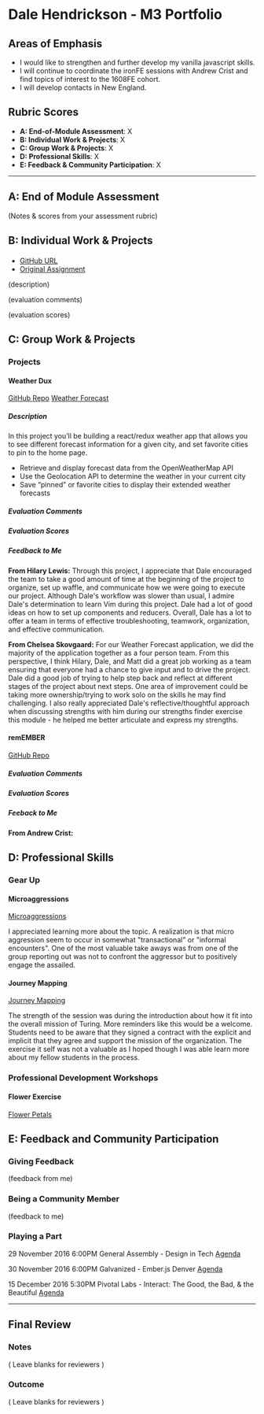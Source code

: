 # Dale Hendrickson - M3 Portfolio

## Areas of Emphasis

- I would like to strengthen and further develop my vanilla javascript skills.
- I will continue to coordinate the ironFE sessions with Andrew Crist and find topics of interest to the 1608FE cohort.
- I will develop contacts in New England.

## Rubric Scores

* **A: End-of-Module Assessment**: X
* **B: Individual Work & Projects**: X
* **C: Group Work & Projects**: X
* **D: Professional Skills**: X
* **E: Feedback & Community Participation**: X

-----------------------

## A: End of Module Assessment

(Notes & scores from your assessment rubric)


## B: Individual Work & Projects

#### 


* [GitHub URL]()
* [Original Assignment]()

(description)

(evaluation comments)

(evaluation scores)

## C: Group Work & Projects

### Projects

#### Weather Dux

[GitHub Repo](https://github.com/hilarylewis92/weather-forecast)
[Weather Forecast](https://hilarylewis92.github.io/weather-forecast/#/forecast/-1?_k=q16njs)

##### Description

In this project you’ll be building a react/redux weather app that allows you to see different forecast information for a given city, and set favorite cities to pin to the home page.

-  Retrieve and display forecast data from the OpenWeatherMap API
-  Use the Geolocation API to determine the weather in your current city
-  Save “pinned” or favorite cities to display their extended weather forecasts

##### Evaluation Comments

##### Evaluation Scores

##### Feedback to Me

**From Hilary Lewis:**
  Through this project, I appreciate that Dale encouraged the team to take a good
  amount of time at the beginning of the project to organize, set up waffle, and
  communicate how we were going to execute our project. Although Dale's workflow
  was slower than usual, I admire Dale's determination to learn Vim during this
  project. Dale had a lot of good ideas on how to set up components and reducers.
  Overall, Dale has a lot to offer a team in terms of effective troubleshooting,
    teamwork, organization, and effective communication.

**From Chelsea Skovgaard:**
  For our Weather Forecast application, we did the majority of the application
  together as a four person team. From this perspective, I think Hilary, Dale,
  and Matt did a great job working as a team ensuring that everyone had a chance
  to give input and to drive the project. Dale did a good job of trying to help
  step back and reflect at different stages of the project about next steps. One
  area of improvement could be taking more ownership/trying to work solo on the
  skills he may find challenging. I also really appreciated Dale's
  reflective/thoughtful approach when discussing strengths with him during our
  strengths finder exercise this module - he helped me better articulate and
  express my strengths.

#### remEMBER

[GitHub Repo](https://github.com/dshendrickson/1608-remember-1)

##### Evaluation Comments

##### Evaluation Scores

##### Feeback to Me

**From Andrew Crist:**

## D: Professional Skills

### Gear Up
#### Microaggressions

[Microaggressions](https://github.com/turingschool/gear-up/blob/master/microaggressions_group2.md)

I appreciated learning more about the topic.  A realization is that micro aggression seem to occur in somewhat "transactional" or "informal encounters".  One of the most valuable take aways was from one of the group reporting out was not to confront the aggressor but to positively engage the assailed.

#### Journey Mapping

[Journey Mapping](https://github.com/turingschool/gear-up/blob/master/journey-mapping.markdown)

The strength of the session was during the introduction about how it fit into the overall mission of Turing.  More reminders like this would be a welcome.  Students need to be aware that they signed a contract with the explicit and implicit that they agree and support the mission of the organization.  The exercise it self was not a valuable as I hoped though I was able learn more about my fellow students in the process.

### Professional Development Workshops

#### Flower Exercise

[Flower Petals](https://drive.google.com/file/d/0B9Va2UnLFcUOY1IwSDB3YWVYVXM/view?usp=sharing)


## E: Feedback and Community Participation

### Giving Feedback

(feedback from me)

### Being a Community Member

(feedback to me)

### Playing a Part

29 November 2016 6:00PM General Assembly - Design in Tech
[Agenda](https://www.meetup.com/Denver-Tech-Design-Community/events/235454413/?gj=co2&rv=co2)

30 November 2016 6:00PM Galvanized - Ember.js Denver
[Agenda](https://www.meetup.com/Ember-js-Denver/events/235676711/)

15 December 2016 5:30PM Pivotal Labs - Interact: The Good, the Bad, & the Beautiful
[Agenda](https://www.meetup.com/Denver-Tech-Design-Community/events/235749275/?gj=ro2_e&rv=ro2_e&_af=event&_af_eid=235749275&https=on)

------------------

## Final Review

### Notes

( Leave blanks for reviewers )

### Outcome

( Leave blanks for reviewers )
